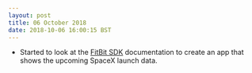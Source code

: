 ```yaml
---
layout: post
title: 06 October 2018 
date: 2018-10-06 16:00:15 BST
---
```

+ Started to look at the [FitBit SDK](https://dev.fitbit.com) documentation to create an app that shows the upcoming SpaceX launch data.

